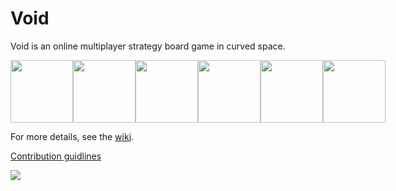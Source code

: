 # Void

Void is an online multiplayer strategy board game in curved space.
<div style="display:flex">
  <img src="https://github.com/JamesFaix/Djambi3/wiki/images/3board.png" width=100>
  <img src="https://github.com/JamesFaix/Djambi3/wiki/images/4board.png" width=100/>
  <img src="https://github.com/JamesFaix/Djambi3/wiki/images/5board.png" width=100/>
  <img src="https://github.com/JamesFaix/Djambi3/wiki/images/6board.png" width=100/>
  <img src="https://github.com/JamesFaix/Djambi3/wiki/images/7board.png" width=100/>
  <img src="https://github.com/JamesFaix/Djambi3/wiki/images/8board.png" width=100/>
</div>

For more details, see the [wiki](https://github.com/JamesFaix/Djambi3/wiki).

[Contribution guidlines](CONTRIBUTING.md)

<img src="https://github.com/JamesFaix/Djambi3/wiki/images/screenshot.gif"/>
